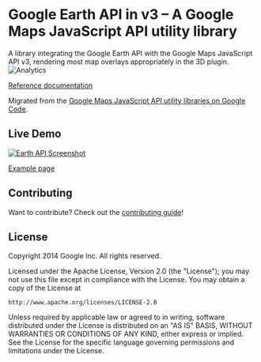 Google Earth API in v3 – A Google Maps JavaScript API utility library
==============

A library integrating the Google Earth API with the Google Maps JavaScript API v3, rendering most map overlays appropriately in the 3D plugin.
![Analytics](https://ga-beacon.appspot.com/UA-12846745-20/js-v3-earth-api/readme?pixel)

[Reference documentation](https://googlemaps.github.io/js-v3-earth-api/docs/reference.html)

Migrated from the [Google Maps JavaScript API utility libraries on Google Code](https://code.google.com/p/google-maps-utility-library-v3/).

## Live Demo

[![Earth API Screenshot](https://googlemaps.github.io/js-v3-earth-api/screenshot.png)](https://googlemaps.github.io/js-v3-earth-api/examples/earth.html)

[Example page](https://googlemaps.github.io/js-v3-earth-api/examples/earth.html)

## Contributing

Want to contribute? Check out the [contributing guide](CONTRIBUTING.md)!

## License

Copyright 2014 Google Inc. All rights reserved.

Licensed under the Apache License, Version 2.0 (the "License");
you may not use this file except in compliance with the License.
You may obtain a copy of the License at

    http://www.apache.org/licenses/LICENSE-2.0

Unless required by applicable law or agreed to in writing, software
distributed under the License is distributed on an "AS IS" BASIS,
WITHOUT WARRANTIES OR CONDITIONS OF ANY KIND, either express or implied.
See the License for the specific language governing permissions and
limitations under the License.
